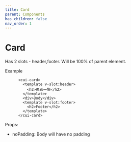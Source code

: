 ```yaml
---
title: Card
parent: Components
has_children: false
nav_order: 1
---
```


# Card

Has 2 slots - header,footer.
Will be 100% of parent element.

Example
```
      <cui-card>
        <template v-slot:header>
          <h2>患者一覧</h2>
        </template>
        <div>Body</div>
        <template v-slot:footer>
          <h2>Footer</h2>
        </template>
      </cui-card>

```

Props:
- noPadding: Body will have no padding